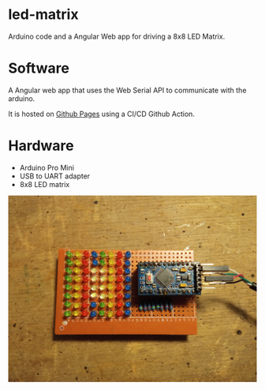 # led-matrix
Arduino code and a Angular Web app for driving a 8x8 LED Matrix.

# Software
A Angular web app that uses the Web Serial API to communicate with the arduino.

It is hosted on [Github Pages](https://stopnoanime.github.io/led-matrix/) using a CI/CD Github Action.

# Hardware
- Arduino Pro Mini
- USB to UART adapter
- 8x8 LED matrix

![image of board](https://github.com/stopnoanime/led-matrix/blob/main/hardware.jpg)
